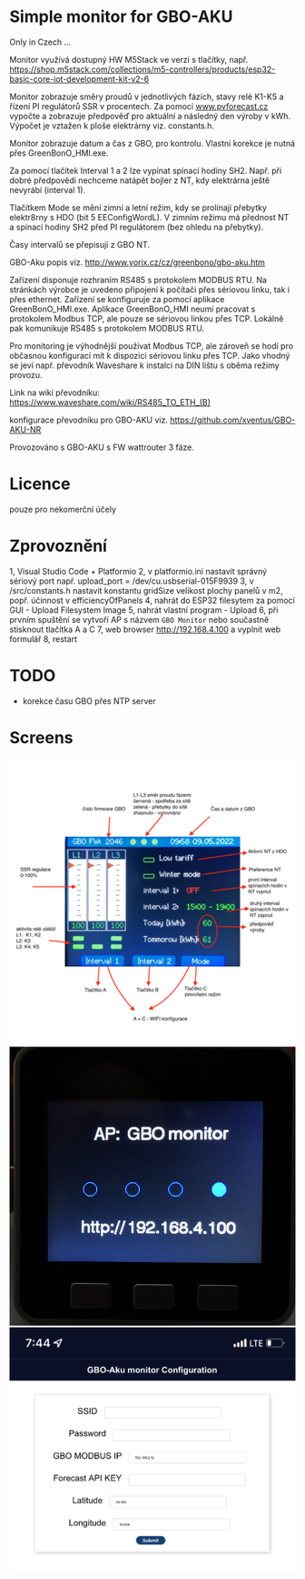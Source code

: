 # Simple monitor for GBO-AKU

Only in Czech ...

Monitor využívá dostupný HW M5Stack ve verzi s tlačítky, např. https://shop.m5stack.com/collections/m5-controllers/products/esp32-basic-core-iot-development-kit-v2-6

Monitor zobrazuje směry proudů v jednotlivých fázích, stavy relé K1-K5 a řízení PI regulátorů SSR v procentech. Za pomocí www.pvforecast.cz vypočte a zobrazuje předpověď pro aktuální a následný den výroby v kWh. Výpočet je vztažen k ploše elektrárny viz. constants.h. 


Monitor zobrazuje datum a čas z GBO, pro kontrolu. Vlastní korekce je nutná přes GreenBonO_HMI.exe. 

Za pomocí tlačítek Interval 1 a 2 lze vypínat spínací hodiny SH2. Např. při dobré předpovědi nechceme natápět bojler z NT, kdy elektrárna ještě nevyrábí (interval 1).

Tlačítkem Mode se mění zimní a letní režim, kdy se prolínají přebytky elektr8rny s HDO (bit 5 EEConfigWordL). V zimním režimu má přednost NT a spínací hodiny SH2 před PI regulátorem (bez ohledu na přebytky). 

Časy intervalů se přepisují z GBO NT. 

GBO-Aku popis viz. http://www.yorix.cz/cz/greenbono/gbo-aku.htm

Zařízení disponuje rozhraním RS485 s protokolem MODBUS RTU. Na stránkách výrobce je uvedeno připojení k počítači přes sériovou linku, tak i přes ethernet. Zařízení se konfiguruje za pomocí aplikace GreenBonO_HMI.exe. Aplikace GreenBonO_HMI neumí pracovat s protokolem Modbus TCP, ale pouze se sériovou linkou přes TCP. Lokálně pak komunikuje RS485 s protokolem MODBUS RTU.

Pro monitoring je výhodnější používat Modbus TCP, ale zároveň se hodí pro občasnou konfigurací mít k dispozici sériovou linku přes TCP. Jako vhodný se jeví např. převodník Waveshare k instalci na DIN lištu s oběma režimy provozu.

Link na wiki převodníku: https://www.waveshare.com/wiki/RS485_TO_ETH_(B)

konfigurace převodníku pro GBO-AKU viz. https://github.com/xventus/GBO-AKU-NR


Provozováno s GBO-AKU s FW wattrouter 3 fáze. 

# Licence

pouze pro nekomerční účely

# Zprovoznění


1, Visual Studio Code + Platformio
2, v platformio.ini nastavit správný sériový port např. upload_port = /dev/cu.usbserial-015F9939
3, v /src/constants.h nastavit konstantu gridSize velikost plochy panelů v m2, popř. účinnost v efficiencyOfPanels
4, nahrát do ESP32 filesytem za pomocí GUI -  Upload Filesystem Image
5, nahrát vlastní program - Upload
6, při prvním spuštění se vytvoří AP s názvem `GBO Monitor` nebo součastně stisknout tlačítka A a C
7, web browser http://192.168.4.100 a vyplnit web formulář
8, restart


# TODO
 - korekce času GBO přes NTP server

# Screens

![display](img/gbo-disp2.png)
![web config](img/ap.png)
![web config](img/webconfig.png)


